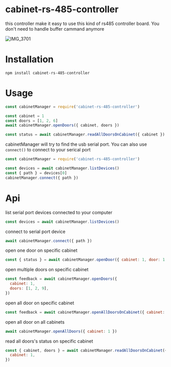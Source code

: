 # cabinet-rs-485-controller

this controller make it easy to use this kind of rs485 controller board. You don't need to handle buffer cammand anymore

![IMG_3701](https://user-images.githubusercontent.com/12065545/177164737-093edaf3-299b-40c7-a597-dc3012142188.JPG)

# Installation

```
npm install cabinet-rs-485-controller
```

# Usage

```javascript
const cabinetManager = require('cabinet-rs-485-controller')

const cabinet = 1
const doors = [1, 2, 6]
await cabinetManager.openDoors({ cabinet, doors })

const status = await cabinetManager.readAllDoorsOnCabinet({ cabinet })
```

cabinetManager will try to find the usb serial port. You can also use `connect()` to connect to your serical port

```javascript
const cabinetManager = require('cabinet-rs-485-controller')

const devices = await cabinetManager.listDevices()
const { path } = devices[0]
cabinetManager.connect({ path })
```

# Api

list serial port devices connected to your computer

```javascript
const devices = await cabinetManager.listDevices()
```

connect to serial port device

```javascript
await cabinetManager.connect({ path })
```

open one door on specific cabinet

```javascript
const { status } = await cabinetManager.openDoor({ cabinet: 1, door: 1 })
```

open multiple doors on specific cabinet

```javascript
const feedback = await cabinetManager.openDoors({
  cabinet: 1,
  doors: [1, 2, 9],
})
```

open all door on specific cabinet

```javascript
const feedback = await cabinetManager.openAllDoorsOnCabinet({ cabinet: 1 })
```

open all door on all cabinets

```javascript
await cabinetManager.openAllDoors({ cabinet: 1 })
```

read all doors's status on specific cabinet

```javascript
const { cabinet, doors } = await cabinetManager.readAllDoorsOnCabinet({
  cabinet: 1,
})
```
